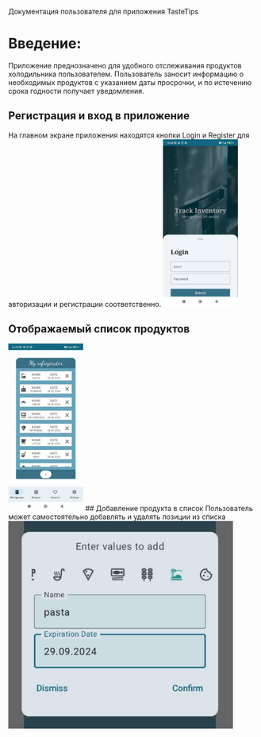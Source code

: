 Документация пользователя для приложения TasteTips
# Введение:
Приложение преднозначено для удобного отслеживания продуктов холодильника пользователем. Пользователь заносит информацию о необходимых продуктов с указанием даты просрочки, и по истечению срока годности получает уведомления.
## Регистрация и вход в приложение
На главном экране приложения находятся кнопки Login и Register для авторизации и регистрации соответственно.
<img src="images/login_screen.jpg" width="30%"/>
## Отображаемый список продуктов
<img src="images/refrigerator_screen.jpg" width="30%"/>
## Добавление продукта в список
Пользователь может самостоятельно добавлять и удалять позиции из списка
<img src="images/Screenshot_11.png"/>
